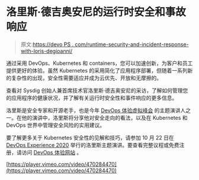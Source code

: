 # 洛里斯·德吉奥安尼的运行时安全和事故响应

> 原文:[https://devo PS . com/runtime-security-and-incident-response-with-loris-degioanni/](https://devops.com/runtime-security-and-incident-response-with-loris-degioanni/)

通过采用 DevOps、Kubernetes 和 containers，您可以加速创新，为客户和员工提供更好的体验。虽然 Kubernetes 的采用简化了应用程序部署，但随着一系列新的复杂性的出现，安全性需要适应并成为云优先、开放和无摩擦的。

查看对 Sysdig 创始人兼首席技术官洛里斯·德吉奥安尼的采访，了解如何管理您的应用程序的健康状况，并了解有关运行时安全性和事件响应的更多信息。

洛里斯是安全专家和开源老手，也是今年 [DevOps 体验虚拟峰会](https://devopsexperience.io/) 的主题演讲人之一。在他的演讲中，洛里斯将分享他对安全走向的看法，以及在 Kubernetes 和 DevOps 世界中管理安全风险的实用建议。

要了解更多关于 Kubernetes 安全性的见解和技巧，请参加 10 月 22 日在 [DevOps Experience 2020](https://devops.com/upcoming-event-devops-experience-2020/) 举行的洛里斯主题演讲。要查看完整议程或免费注册，请访问 [DevOps 体验网站](https://devopsexperience.io/) 。

[https://player.vimeo.com/video/470284470](https://player.vimeo.com/video/470284470)